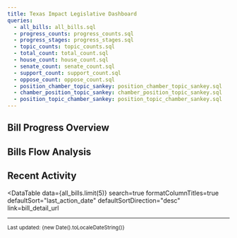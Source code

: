 ```yaml
---
title: Texas Impact Legislative Dashboard
queries:
  - all_bills: all_bills.sql
  - progress_counts: progress_counts.sql
  - progress_stages: progress_stages.sql
  - topic_counts: topic_counts.sql
  - total_count: total_count.sql
  - house_count: house_count.sql
  - senate_count: senate_count.sql
  - support_count: support_count.sql
  - oppose_count: oppose_count.sql
  - position_chamber_topic_sankey: position_chamber_topic_sankey.sql
  - chamber_position_topic_sankey: chamber_position_topic_sankey.sql
  - position_topic_chamber_sankey: position_topic_chamber_sankey.sql
---
```


<BigValue 
  data={total_count} 
  value="value" 
  title="Total Bills Tracked" 
  subtitle="across all chambers"
/>

<Grid columnsWide={2}>
  <BigValue 
    data={house_count} 
    value="value" 
    title="House Bills" 
  />
  <BigValue 
    data={senate_count} 
    value="value" 
    title="Senate Bills" 
  />
</Grid>

<Grid columnsWide={2}>
  <BigValue 
    data={support_count} 
    value="value"
    title="Bills We Support" 
  />
  <BigValue 
    data={oppose_count} 
    value="value"
    title="Bills We Oppose" 
  />
</Grid>

## Bill Progress Overview

<FunnelChart
  data={progress_stages}
  nameCol=stage
  valueCol=count
  title="Bill Progress Through Legislative Stages"
  subtitle="Number of bills at each stage of the legislative process"
  sort="none"
  showPercent={true}
  chartAreaHeight={350}
/>

## Bills Flow Analysis

<Tabs>
  <Tab label="Position → Chamber → Topic">
    <SankeyDiagram
      data={position_chamber_topic_sankey}
      sourceCol="source"
      targetCol="target"
      valueCol="value"
      title="Bills: Position → Chamber → Topic"
      subtitle="Flow from our position, to the legislative chamber, to the topic"
      chartAreaHeight={500}
      colorPalette={[
        "#2E8B57", // Support - Sea Green
        "#CD5C5C", // Oppose - Indian Red
        "#4682B4", // House - Steel Blue
        "#9370DB", // Senate - Medium Purple
        "#20B2AA", // Topic 1 - Light Sea Green
        "#6495ED", // Topic 2 - Cornflower Blue
        "#DEB887", // Topic 3 - Burlywood
        "#BA55D3"  // Topic 4 - Medium Orchid
      ]}
    />
  </Tab>
  <Tab label="Chamber → Position → Topic">
    <SankeyDiagram
      data={chamber_position_topic_sankey}
      sourceCol="source"
      targetCol="target"
      valueCol="value"
      title="Bills: Chamber → Position → Topic"
      subtitle="Flow from legislative chamber, to our position, to the topic"
      chartAreaHeight={500}
      colorPalette={[
        "#4682B4", // House - Steel Blue
        "#9370DB", // Senate - Medium Purple
        "#2E8B57", // Support - Sea Green
        "#CD5C5C", // Oppose - Indian Red
        "#20B2AA", // Topic 1 - Light Sea Green
        "#6495ED", // Topic 2 - Cornflower Blue
        "#DEB887", // Topic 3 - Burlywood
        "#BA55D3"  // Topic 4 - Medium Orchid
      ]}
    />
  </Tab>
  <Tab label="Position → Topic → Chamber">
    <SankeyDiagram
      data={position_topic_chamber_sankey}
      sourceCol="source"
      targetCol="target"
      valueCol="value"
      title="Bills: Position → Topic → Chamber"
      subtitle="Flow from our position, to the topic, to the legislative chamber"
      chartAreaHeight={500}
      colorPalette={[
        "#2E8B57", // Support - Sea Green
        "#CD5C5C", // Oppose - Indian Red
        "#20B2AA", // Topic 1 - Light Sea Green
        "#6495ED", // Topic 2 - Cornflower Blue
        "#DEB887", // Topic 3 - Burlywood
        "#BA55D3", // Topic 4 - Medium Orchid
        "#4682B4", // House - Steel Blue
        "#9370DB"  // Senate - Medium Purple
      ]}
    />
  </Tab>
</Tabs>

## Recent Activity

<DataTable 
  data={all_bills.limit(5)} 
  search=true
  formatColumnTitles=true
  defaultSort="last_action_date"
  defaultSortDirection="desc"
  link=bill_detail_url
>
  <Column id=bill_number title="Bill Number" />
  <Column id=chamber title="Chamber" />
  <Column id=Position title="Position" />
  <Column id=Topic title="Topic" />
  <Column id=status_field title="Status" />
  <Column id=last_action_date title="Last Updated" />
  <Column id=last_action title="Last Action" />
</DataTable>

---

<small>Last updated: {new Date().toLocaleDateString()}</small>

